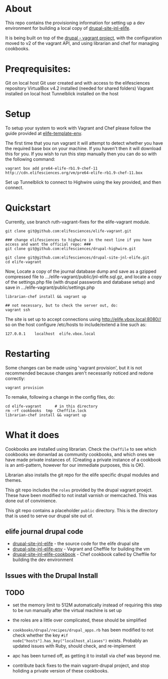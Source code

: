 # About

This repo contains the provisioning information for setting up a dev environment for building a local copy of [drupal-site-jnl-elife](https://github.com/elifesciences/drupal-site-jnl-elife).

It is being built on top of the [drupal - vagrant project](https://drupal.org/project/vagrant), with the configuration moved to v2 of the vagrant API, and using librarian and chef for managing cookbooks.

# Preqrequisites:

Git on local host
Git user created and with access to the elifesciences repository
VirtualBox v4.2 installed (needed for shared folders)
Vagrant installed on local host
Tunnelblick installed on the host

# Setup

To setup your system to work with Vagrant and Chef please follow the guide provided at [elife-template-env](https://github.com/elifesciences/elife-template-env).

The first time that you run vagrant it will attempt to detect whether you have the required base box on your machine. If you haven't then it will download this for you. If you wish to run this step manually then you can do so with the following command:

	vagrant box add pre64-elife-rb1.9-chef-11 http://cdn.elifesciences.org/vm/pre64-elife-rb1.9-chef-11.box

Set up Tunnelblick to connect to Highwire using the key provided, and then connect.

# Quickstart

Currently, use branch ruth-vagrant-fixes for the elife-vagrant module.

	git clone git@github.com:elifesciences/elife-vagrant.git

	### change elifesciences to highwire in the next line if you have access and want the official repo: ###
	git clone git@github.com:elifesciences/drupal-highwire.git

	git clone git@github.com:elifesciences/drupal-site-jnl-elife.git
	cd elife-vagrant

Now, Locate a copy of the journal database dump and save as a gzipped compressed file to .../elife-vagrant/public/jnl-elife.sql.gz, and locate a copy of the settings.php file (with drupal passwords and database setup) and save in .../elife-vagrant/public/settings.php

	librarian-chef install && vagrant up

	## not necessary, but to check the server out, do:
	vagrant ssh

The site is set up to accept connections using http://elife.vbox.local:8080// so on the host configure /etc/hosts to include/extend a line such as:

	127.0.0.1    localhost  elife.vbox.local


# Restarting

Some changes can be made using 'vagrant provision', but it is not recommended because changes aren't necessarily noticed and redone correctly:

	vagrant provision

To remake, following a change in the config files, do:

	cd elife-vagrant      # in this directory
	rm -rf cookbooks  tmp  Cheffile.lock
	librarian-chef install && vagrant up



# What it does

Cookbooks are installed using librarian. Check the `Cheffile` to see which cookbooks we donwnlad as community cookbooks, and which ones we have made private instances of. (Creating a private instance of a cookbook is an anti-pattern, however for our immediate purposes, this is OK).

Librarian also installs the git repo for the elife specific drupal modules and themes.

This git repo includes the `roles` provided by the drupal vagrant proejct. These have been modified to not install varnish or memcached. This was done out of convinience.

This git repo contains a placeholder `public` directory. This is the directory that is used to serve our drupal site out of.


## elife journal drupal code

- [drupal-site-jnl-elife][eldcode] - the source code for the elife drupal site
- [drupal-site-jnl-elife-env][eldprovision] - Vagrant and Cheffile for building the vm
- [drupal-site-jnl-elife-cookbook][eldcook] - Chef cookbook called by Cheffile for building the dev environment

[eldcode]: https://github.com/elifesciences/drupal-site-jnl-elife
[eldprovision]: https://github.com/elifesciences/drupal-site-jnl-elife-env
[eldcook]: https://github.com/elifesciences/drupal-site-jnl-elife-cookbook

## Issues with the Drupal Install

## TODO

- set the memory limit to 512M automatically instead of requiring this step to be run manually after the virtual machine is set up

- the roles are a little over complicated, these should be simplified

- `cookbooks/drupal/recipes/drupal_apps.rb` has been modified to not check whether the key `#if node["hosts"].has_key("localhost_aliases")` exists. Probably an updated issues with Ruby, should check, and re-implement

- apc has been turned off, as getting it to install via chef was beyond me.

- contribute back fixes to the main vagrant-drupal project, and stop holiding a private version of these cookbooks.
